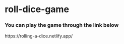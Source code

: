 # roll-dice-game
<h3>You can play the game through the link below</h3>
https://rolling-a-dice.netlify.app/
